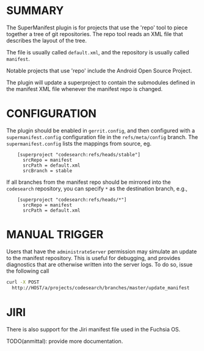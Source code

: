 
SUMMARY
=======

The SuperManifest plugin is for projects that use the 'repo' tool to piece
together a tree of git repositories. The repo tool reads an XML file that
describes the layout of the tree.

The file is usually called `default.xml`, and the repository is usually called
`manifest`.

Notable projects that use 'repo' include the Android Open Source Project.

The plugin will update a superproject to contain the submodules defined in the
manifest XML file whenever the manifest repo is changed.


CONFIGURATION
=============

The plugin should be enabled in `gerrit.config`, and then configured with a
`supermanifest.config` configuration file in the `refs/meta/config` branch. The
`supermanifest.config` lists the mappings from source, eg.

```
    [superproject "codesearch:refs/heads/stable"]
      srcRepo = manifest
      srcPath = default.xml
      srcBranch = stable
```

If all branches from the manifest repo should be mirrored into the
`codesearch` repository, you can specify `*` as the destination
branch, e.g.,

```
    [superproject "codesearch:refs/heads/*"]
      srcRepo = manifest
      srcPath = default.xml
```

MANUAL TRIGGER
==============

Users that have the `administrateServer` permission may simulate an update to
the manifest repository. This is useful for debugging, and provides diagnostics
that are otherwise written into the server logs. To do so, issue the following
call

```sh
curl -X POST
  http://HOST/a/projects/codesearch/branches/master/update_manifest
```

JIRI
====

There is also support for the Jiri manifest file used in the Fuchsia OS.

TODO(anmittal): provide more documentation.
